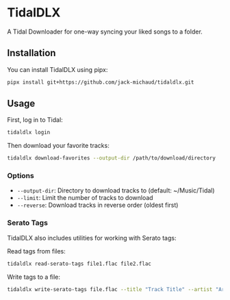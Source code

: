 # TidalDLX

A Tidal Downloader for one-way syncing your liked songs to a folder.

## Installation

You can install TidalDLX using pipx:

```bash
pipx install git+https://github.com/jack-michaud/tidaldlx.git
```

## Usage

First, log in to Tidal:

```bash
tidaldlx login
```

Then download your favorite tracks:

```bash
tidaldlx download-favorites --output-dir /path/to/download/directory
```

### Options

- `--output-dir`: Directory to download tracks to (default: ~/Music/Tidal)
- `--limit`: Limit the number of tracks to download
- `--reverse`: Download tracks in reverse order (oldest first)

### Serato Tags

TidalDLX also includes utilities for working with Serato tags:

Read tags from files:
```bash
tidaldlx read-serato-tags file1.flac file2.flac
```

Write tags to a file:
```bash
tidaldlx write-serato-tags file.flac --title "Track Title" --artist "Artist Name"
```